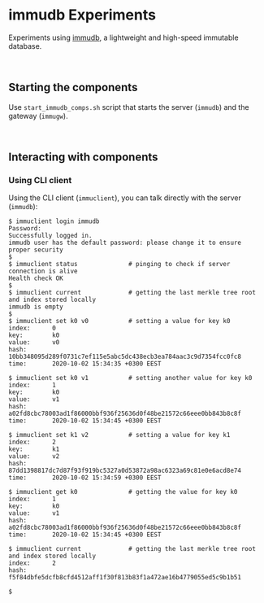 # immudb Experiments

Experiments using [immudb](https://codenotary.io/technologies/immudb/), a lightweight and high-speed immutable database.

<br/>

## Starting the components

Use `start_immudb_comps.sh` script that starts the server (`immudb`) and the gateway (`immugw`).

<br/>

## Interacting with components

### Using CLI client

Using the CLI client (`immuclient`), you can talk directly with the server (`immudb`):

```shell
$ immuclient login immudb
Password:
Successfully logged in.
immudb user has the default password: please change it to ensure proper security
$
$ immuclient status              # pinging to check if server connection is alive
Health check OK
$
$ immuclient current             # getting the last merkle tree root and index stored locally
immudb is empty
$
$ immuclient set k0 v0           # setting a value for key k0
index:		0
key:		k0
value:		v0
hash:		10bb348095d289f0731c7ef115e5abc5dc438ecb3ea784aac3c9d7354fcc0fc8
time:		2020-10-02 15:34:35 +0300 EEST

$ immuclient set k0 v1           # setting another value for key k0
index:		1
key:		k0
value:		v1
hash:		a02fd8cbc78003ad1f86000bbf936f25636d0f48be21572c66eee0bb843b8c8f
time:		2020-10-02 15:34:45 +0300 EEST

$ immuclient set k1 v2           # setting a value for key k1
index:		2
key:		k1
value:		v2
hash:		87dd1398817dc7d87f93f919bc5327a0d53872a98ac6323a69c81e0e6acd8e74
time:		2020-10-02 15:34:59 +0300 EEST

$ immuclient get k0              # getting the value for key k0
index:		1
key:		k0
value:		v1
hash:		a02fd8cbc78003ad1f86000bbf936f25636d0f48be21572c66eee0bb843b8c8f
time:		2020-10-02 15:34:45 +0300 EEST

$ immuclient current             # getting the last merkle tree root and index stored locally
index:		2
hash:		f5f84dbfe5dcfb8cfd4512aff1f30f813b83f1a472ae16b4779055ed5c9b1b51

$
```
